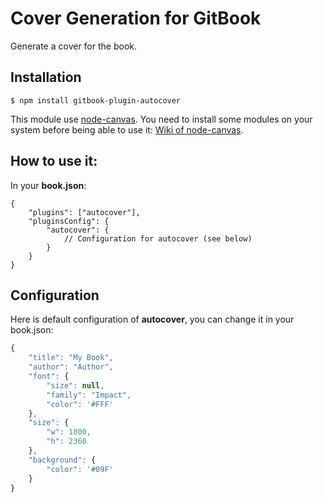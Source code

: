 Cover Generation for GitBook
================

Generate a cover for the book.

## Installation

```
$ npm install gitbook-plugin-autocover
```

This module use [node-canvas](https://github.com/LearnBoost/node-canvas). You need to install some modules on your system before being able to use it: [Wiki of node-canvas](https://github.com/LearnBoost/node-canvas/wiki/_pages).

## How to use it:

In your **book.json**:

```
{
    "plugins": ["autocover"],
    "pluginsConfig": {
        "autocover": {
            // Configuration for autocover (see below)
        }
    }
}
```

## Configuration

Here is default configuration of **autocover**, you can change it in your book.json:

```js
{
    "title": "My Book",
    "author": "Author",
    "font": {
        "size": null,
        "family": "Impact",
        "color": '#FFF'
    },
    "size": {
        "w": 1800,
        "h": 2360
    },
    "background": {
        "color": '#09F'
    }
}
```
